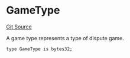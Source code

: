 # GameType
[Git Source](https://github.com/ethereum-optimism/optimism/blob/eaf1cde5896035c9ff0d32731da1e103f2f1c693/src/lib/Types.sol)

A game type represents a type of dispute game.


```solidity
type GameType is bytes32;
```

